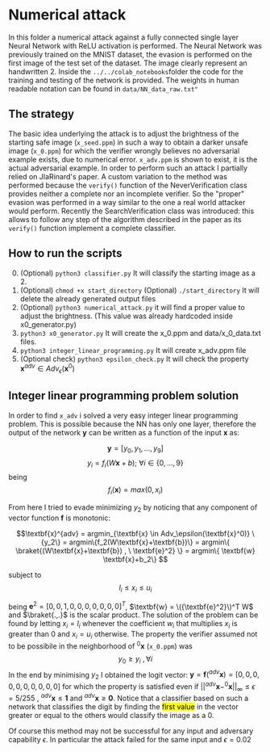 # Numerical attack

In this folder a numerical attack against a fully connected single layer Neural Network with ReLU activation is performed.
The Neural Network was previously trained on the MNIST dataset, the evasion is performed on the first image of the test set of the dataset. The image clearly represent an handwritten 2.
Inside the `../../colab_notebooks`folder the code for the training and testing of the network is provided.
The weights in human readable notation can be found in `data/NN_data_raw.txt"`

## The strategy 

The basic idea underlying the attack is to adjust the brightness of the starting safe image (`x_seed.ppm`) in such a way to obtain a
darker unsafe image (`x_0.ppm`) for which the verifier wrongly believes no adversarial example exists, due to numerical error.
`x_adv.ppm` is shown to exist, it is the actual adversarial example.
In order to perform such an attack I partially relied on JIaRinard's paper. A custom variation to the method was performed because the `verify()` function of the NeverVerification class provides neither a complete nor an incomplete verifier. So the "proper" evasion was performed in a way similar to the one a real world attacker would perform.
Recently the SearchVerification class was introduced: this allows to follow any step of the algorithm described in the paper as its `verify()` function implement a complete classifier.

## How to run the scripts
0. (Optional) `python3 classifier.py`  It will classify the starting image as a 2.
1. (Optional) `chmod +x start_directory` 
(Optional) `./start_directory`
It will delete the already generated output files
2. (Optional) `python3 numerical_attack.py` it will find a proper value to adjust the brightness. (This value was already hardcoded inside x0_generator.py)
3. `python3 x0_generator.py`  It will create the x_0.ppm and data/x_0_data.txt files.
4. `python3 integer_linear_programming.py` It will create x_adv.ppm file
5.  (Optional check) `python3 epsilon_check.py` It will check the property $\textbf{x}^{adv} \in Adv_\epsilon(\textbf{x}^0)$


## Integer linear programming problem solution

In order to find `x_adv` i solved a very easy integer linear programming problem.
This is possible because the NN has only one layer, therefore the output of the network $\textbf{y}$ can be written as a function of the input  $\textbf{x}$ as:

$$ \textbf{y} = [y_0, y_1, ..., y_9] $$
$$ y_i = f_i(W\textbf{x}+b );\ \forall{i} \in \{0,...,9\} $$
being $$ f_i(\textbf{x}) = max(0,x_i) $$

From here I tried to evade minimizing $y_2$ by noticing that any component of vector function $\textbf{f}$ is monotonic:

$$\textbf{x}^{adv} =  argmin_{\textbf{x} \in Adv_\epsilon(\textbf{x}^0)} \{y_2\} = argmin\{f_2(W\textbf{x}+\textbf{b})\} 
= argmin\{ \braket{(W\textbf{x}+\textbf{b}) , \  \textbf{e}^2} \} 
= argmin\{ \textbf{w} \textbf{x}+b_2\} $$

subject to 
$$l_i \le x_i \le u_i$$


being $\textbf{e}^2 = [0,0,1,0,0,0,0,0,0,0]^T$, $\textbf{w} = \({\textbf{e}^2}\)^T W$ and $\braket{.,.}$
is the scalar product.
The solution of the problem can be found by letting $x_i=l_i$ whenever the coefficient $w_i$ that multiplies $x_i$ is greater than $0$ and $x_i = u_i$ otherwise.
The property the verifier assumed not to be possibile in the neighborhood of $^0\textbf{x}$ (`x_0.ppm`) was 
$$y_0 \ge y_i \ ,\forall i$$
In the end by minimising $y_2$ I obtained the logit vector: 
$\textbf{y} = \textbf{f}(^{adv}\textbf{x}) = [0,0,0,0,0,0,0,0,0,0]$ for which the property is satisfied even if $||^{adv}\textbf{x} - ^0\textbf{x}  ||_\infty \le \epsilon = 5/255$ , $^{adv}\textbf{x} \le \textbf{1}$ and $^{adv}\textbf{x} \ge \textbf{0}$.
Notice that a classifier based on such a network that classifies the digit by finding the <mark>first value</mark> in the vector greater or equal to the others would classify the image as a 0.

Of course this method may not be successful for any input and adversary capability $\epsilon$. In particular the attack failed for the same input and $\epsilon = 0.02$




